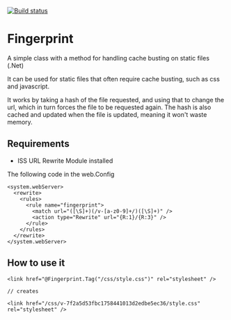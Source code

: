 [![Build status](https://ci.appveyor.com/api/projects/status/qwbxt91rlanitmvj?svg=true)](https://ci.appveyor.com/project/MMasey/fingerprint)

# Fingerprint
A simple class with a method for handling cache busting on static files (.Net)

It can be used for static files that often require cache busting, such as css and javascript.

It works by taking a hash of the file requested, and using that to change the url, which in turn forces the file to be requested again.
The hash is also cached and updated when the file is updated, meaning it won't waste memory.

## Requirements

-  ISS URL Rewrite Module installed

The following code in the web.Config

```
<system.webServer>
  <rewrite>
    <rules>
      <rule name="fingerprint">
        <match url="([\S]+)(/v-[a-z0-9]+/)([\S]+)" />
        <action type="Rewrite" url="{R:1}/{R:3}" />
      </rule>
    </rules>
  </rewrite>
</system.webServer>
```

## How to use it

```
<link href="@Fingerprint.Tag("/css/style.css")" rel="stylesheet" />

// creates

<link href="/css/v-7f2a5d53fbc1758441013d2edbe5ec36/style.css" rel="stylesheet" />
```